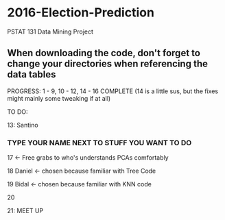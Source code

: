 # 2016-Election-Prediction
PSTAT 131 Data Mining Project

## When downloading the code, don't forget to change your directories when referencing the data tables

PROGRESS: 1 - 9, 10 - 12, 14 - 16 COMPLETE (14 is a little sus, but the fixes might mainly some tweaking if at all)


TO DO:

13: Santino


### TYPE YOUR NAME NEXT TO STUFF YOU WANT TO DO


17  <- Free grabs to who's understands PCAs comfortably

18 Daniel <- chosen because familiar with Tree Code

19 Bidal <- chosen because familiar with KNN code

20

21: MEET UP 
